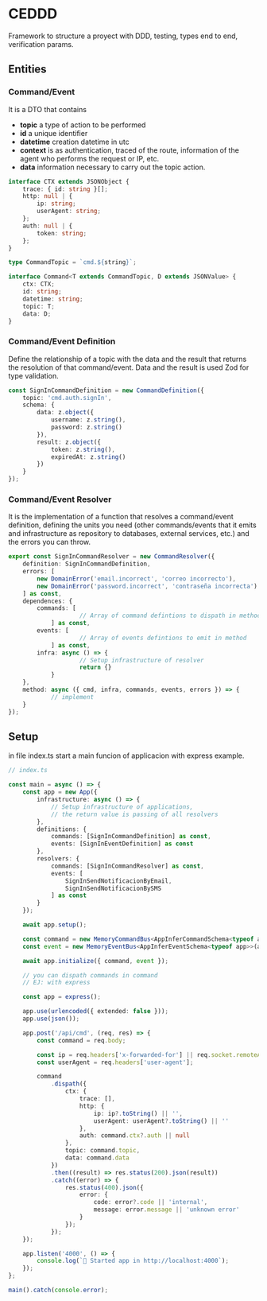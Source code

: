 # CEDDD

Framework to structure a proyect with DDD, testing, types end to end, verification params.

## Entities

### Command/Event

It is a DTO that contains
- **topic** a type of action to be performed
- **id** a unique identifier
- **datetime** creation datetime in utc
- **context** is as authentication, traced of the route, information of the agent who performs the request or IP, etc.
- **data** information necessary to carry out the topic action.

``` typescript
interface CTX extends JSONObject {
	trace: { id: string }[];
	http: null | {
		ip: string;
		userAgent: string;
	};
	auth: null | {
		token: string;
	};
}

type CommandTopic = `cmd.${string}`;

interface Command<T extends CommandTopic, D extends JSONValue> {
	ctx: CTX;
	id: string;
	datetime: string;
	topic: T;
	data: D;
}
```

### Command/Event Definition

Define the relationship of a topic with the data and the result that returns the resolution of that command/event. Data and the result is used Zod for type validation.

``` typescript
const SignInCommandDefinition = new CommandDefinition({
	topic: 'cmd.auth.signIn',
	schema: {
		data: z.object({
			username: z.string(),
			password: z.string()
		}),
		result: z.object({
			token: z.string(),
			expiredAt: z.string()
		})
	}
});
```

### Command/Event Resolver

It is the implementation of a function that resolves a command/event definition, defining the units you need (other commands/events that it emits and infrastructure as repository to databases, external services, etc.) and the errors you can throw.

```ts
export const SignInCommandResolver = new CommandResolver({
	definition: SignInCommandDefinition,
	errors: [
		new DomainError('email.incorrect', 'correo incorrecto'),
		new DomainError('password.incorrect', 'contraseña incorrecta')
	] as const,
	dependences: {
		commands: [
            		// Array of command defintions to dispath in method
        	] as const,
		events: [
            		// Array of events defintions to emit in method 
        	] as const,
		infra: async () => {
            		// Setup infrastructure of resolver
            		return {}
        	}
	},
	method: async ({ cmd, infra, commands, events, errors }) => {
        	// implement
	}
});
```

## Setup

in file index.ts start a main funcion of applicacion with express example.

```ts
// index.ts

const main = async () => {
	const app = new App({
		infrastructure: async () => {
			// Setup infrastructure of applications, 
			// the return value is passing of all resolvers
		},
		definitions: {
			commands: [SignInCommandDefinition] as const,
			events: [SignInEventDefinition] as const
		},
		resolvers: {
			commands: [SignInCommandResolver] as const,
			events: [
				SignInSendNotificacionByEmail, 
				SignInSendNotificacionBySMS
			] as const
		}
	});

	await app.setup();

	const command = new MemoryCommandBus<AppInferCommandSchema<typeof app>>(app.schemas.commands);
	const event = new MemoryEventBus<AppInferEventSchema<typeof app>>(app.schemas.events);

	await app.initialize({ command, event });

	// you can dispath commands in command
	// EJ: with express

	const app = express();

	app.use(urlencoded({ extended: false }));
	app.use(json());

	app.post('/api/cmd', (req, res) => {
		const command = req.body;

		const ip = req.headers['x-forwarded-for'] || req.socket.remoteAddress;
		const userAgent = req.headers['user-agent'];

		command
			.dispath({
				ctx: {
					trace: [],
					http: {
						ip: ip?.toString() || '',
						userAgent: userAgent?.toString() || ''
					},
					auth: command.ctx?.auth || null
				},
				topic: command.topic,
				data: command.data
			})
			.then((result) => res.status(200).json(result))
			.catch((error) => {
				res.status(400).json({
					error: {
						code: error?.code || 'internal',
						message: error.message || 'unknown error'
					}
				});
			});
	});

	app.listen('4000', () => {
		console.log(`🚀 Started app in http://localhost:4000`);
	});	
};

main().catch(console.error);
```

